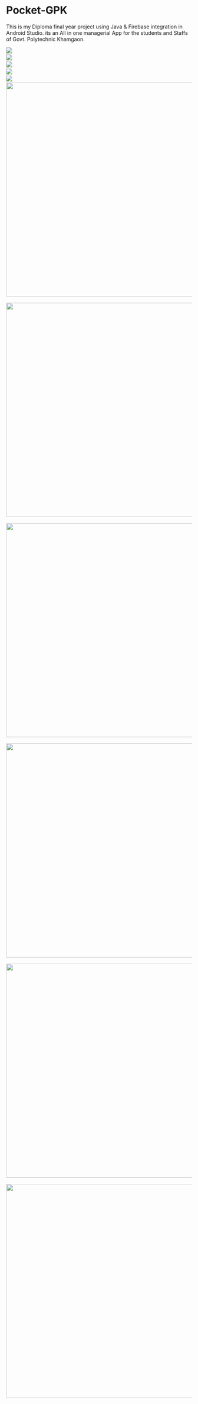 # Pocket-GPK
This is my Diploma final year project using Java & Firebase integration in Android Studio. its an All in one managerial App for the students and Staffs of Govt. Polytechnic Khamgaon.




<img src="https://user-images.githubusercontent.com/47142604/99796297-3ec04500-2b53-11eb-9329-527d780296c7.jpg" />&nbsp; &nbsp;   
<img src="https://user-images.githubusercontent.com/47142604/99796316-454ebc80-2b53-11eb-98a4-0e7ab70962ed.png" />&nbsp; &nbsp;      
<img src="https://user-images.githubusercontent.com/47142604/99796348-57c8f600-2b53-11eb-99c5-20a7653b7183.jpg" />&nbsp; &nbsp;      
<img src="https://user-images.githubusercontent.com/47142604/99796356-5b5c7d00-2b53-11eb-8b6b-1378bf8eff64.png" />&nbsp; &nbsp;     
<img src="https://user-images.githubusercontent.com/47142604/99796375-657e7b80-2b53-11eb-9817-00a880a83677.png" />&nbsp; &nbsp;  
<img src="https://user-images.githubusercontent.com/47142604/99796382-68796c00-2b53-11eb-93ec-2323b960df4d.png" height="580" />&nbsp; &nbsp;
<img src="https://user-images.githubusercontent.com/47142604/99796396-6f07e380-2b53-11eb-9e48-5aee11ab1259.png" height="580" />&nbsp; &nbsp;
<img src="https://user-images.githubusercontent.com/47142604/99796402-70d1a700-2b53-11eb-816b-236691fbfbbb.jpg" height="580" />&nbsp; &nbsp;
<img src="https://user-images.githubusercontent.com/47142604/99796409-74652e00-2b53-11eb-9858-ac77b5d70845.jpg" height="580" />&nbsp; &nbsp;
<img src="https://user-images.githubusercontent.com/47142604/99796418-77601e80-2b53-11eb-837c-7c56fffaf1b4.png" height="580" />&nbsp; &nbsp;
<img src="https://user-images.githubusercontent.com/47142604/99796449-83e47700-2b53-11eb-861b-896d20ae7eb5.png" height="580" />&nbsp; &nbsp;

